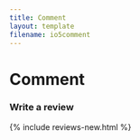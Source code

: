 ```yaml
---
title: Comment
layout: template
filename: io5comment
--- 
```

# Comment

<div>
    <p>
      <h3>Write a review</h3>
      {% include reviews-new.html %}
    </p>
</div>